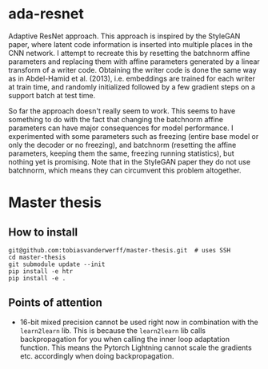 # ada-resnet
Adaptive ResNet approach. This approach is inspired by the StyleGAN paper, where latent
code information is inserted into multiple places in the CNN network. I attempt to recreate
this by resetting the batchnorm affine parameters and replacing them with affine
parameters generated by a linear transform of a writer code. Obtaining the writer code
is done the same way as in Abdel-Hamid et al. (2013), i.e. embeddings are trained for
each writer at train time, and randomly initialized followed by a few gradient steps on
a support batch at test time.

So far the approach doesn't really seem to work. This seems to have something to do with
the fact that changing the batchnorm affine parameters can have major consequences for
model performance. I experimented with some parameters such as freezing (entire base
model or only the decoder or no freezing), and batchnorm (resetting the affine
parameters, keeping them the same, freezing running statistics), but nothing yet is
promising. Note that in the StyleGAN paper they do not use batchnorm, which means they
can circumvent this problem altogether.

# Master thesis

## How to install
```shell
git@github.com:tobiasvanderwerff/master-thesis.git  # uses SSH
cd master-thesis
git submodule update --init
pip install -e htr
pip install -e .
```

## Points of attention
- 16-bit mixed precision cannot be used right now in combination with the
  `learn2learn` lib. This is because the `learn2learn` lib calls backpropagation
  for you when calling the inner loop adaptation function. This means the Pytorch
  Lightning cannot scale the gradients etc. accordingly when doing backpropagation.
